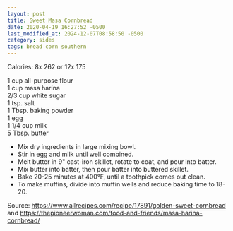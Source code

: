 ```yaml
---
layout: post
title: Sweet Masa Cornbread
date: 2020-04-19 16:27:52 -0500
last_modified_at: 2024-12-07T08:58:50 -0500
category: sides
tags: bread corn southern
---
```

Calories: 8x 262 or 12x 175  

1 cup all-purpose flour  
1 cup masa harina  
2/3 cup white sugar  
1 tsp. salt  
1 Tbsp. baking powder  
1 egg  
1 1/4 cup milk  
5 Tbsp. butter  

  * Mix dry ingredients in large mixing bowl.
  * Stir in egg and milk until well combined.
  * Melt butter in 9" cast-iron skillet, rotate to coat, and pour into batter.
  * Mix butter into batter, then pour batter into buttered skillet.
  * Bake 20-25 minutes at 400°F, until a toothpick comes out clean.
  * To make muffins, divide into muffin wells and reduce baking time to 18-20.

Source: <https://www.allrecipes.com/recipe/17891/golden-sweet-cornbread> and <https://thepioneerwoman.com/food-and-friends/masa-harina-cornbread/>
